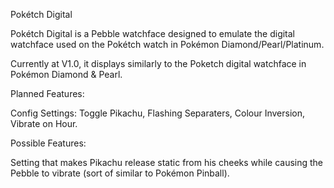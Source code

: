 Pokétch Digital

Pokétch Digital is a Pebble watchface designed to emulate the digital watchface used on the Pokétch watch in Pokémon Diamond/Pearl/Platinum.

Currently at V1.0, it displays similarly to the Poketch digital watchface in Pokémon Diamond & Pearl.

Planned Features:

Config Settings: Toggle Pikachu, Flashing Separaters, Colour Inversion, Vibrate on Hour.

Possible Features:

Setting that makes Pikachu release static from his cheeks while causing the Pebble to vibrate (sort of similar to Pokémon Pinball). 
